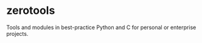 zerotools
=========

Tools and modules in best-practice Python and C for personal or enterprise projects.

##

